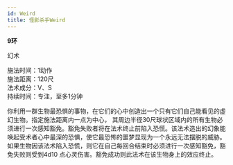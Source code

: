 ```yaml
---
id: Weird
title: 怪影杀手Weird
---
```


**9环**

幻术

施法时间：1动作  
施法距离：120尺  
法术成分：V、S  
持续时间：专注，至多1分钟  


你利用一群生物最恐惧的事物，在它们的心中创造出一个只有它们自己能看见的虚幻生物。指定施法距离内一点为中心，
其周边半径30尺球状区域内的所有生物必须进行一次感知豁免。豁免失败者将在法术终止前陷入恐慌。该法术造出的幻象能唤起受术者心中最深的恐惧，使它最恐怖的噩梦显现为一个永远无法摆脱的威胁。如果生物因该法术陷入恐慌，则它在自己每回合结束时必须进行一次感知豁免，豁免失败则受到4d10
点心灵伤害。豁免成功则此法术在该生物身上的效应终止。
